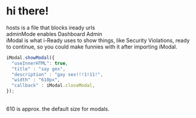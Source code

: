 # hi there!
hosts is a file that blocks iready urls <br>
adminMode enables Dashboard Admin <br>
iModal is what i-Ready uses to show things, like Security Violations, ready to continue, so you could make funnies with it after importing iModal.
```js
iModal.showModal({
  "useInnerHTML": true,
  "title" : "say gex",
  "description" : "gay sex!!!1!11!",
  "width" : "610px",
  "callback" : iModal.closeModal,
});
```
<br>
610 is approx. the default size for modals.
